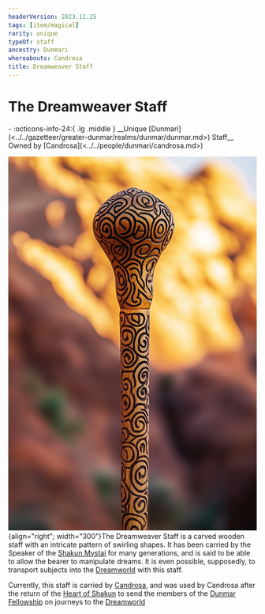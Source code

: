 ```yaml
---
headerVersion: 2023.11.25
tags: [item/magical]
rarity: unique
typeOf: staff
ancestry: Dunmari
whereabouts: Candrosa
title: Dreamweaver Staff
---
```

# The Dreamweaver Staff
<div class="grid cards ext-narrow-margin ext-one-column" markdown>
- :octicons-info-24:{ .lg .middle } __Unique [Dunmari](<../../gazetteer/greater-dunmar/realms/dunmar/dunmar.md>) Staff__  
   Owned by [Candrosa](<../../people/dunmari/candrosa.md>)  
</div>


![Dreamweaver Staff](../../assets/dreamweaver-staff.jpg){align="right"; width="300"}The Dreamweaver Staff is a carved wooden staff with an intricate pattern of swirling shapes. It has been carried by the Speaker of the [Shakun Mystai](<../../groups/dunmari-mystery-cults/shakun-mystai.md>) for many generations, and is said to be able to allow the bearer to manipulate dreams. It is even possible, supposedly, to transport subjects into the [Dreamworld](<../../cosmology/multiverse/echo-realms/dreamworld.md>) with this staff. 


Currently, this staff is carried by [Candrosa](<../../people/dunmari/candrosa.md>), and was used by Candrosa after the return of the [Heart of Shakun](<./heart-of-shakun.md>) to send the members of the [Dunmar Fellowship](<../../people/pcs/dunmar-fellowship/dunmar-fellowship.md>) on journeys to the [Dreamworld](<../../cosmology/multiverse/echo-realms/dreamworld.md>)


